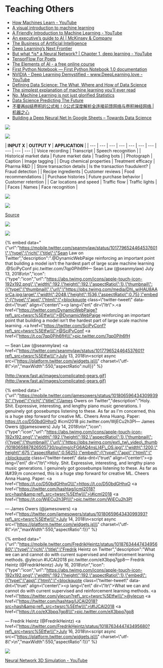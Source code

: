 # Teaching Others

* [How Machines Learn - YouTube](https://www.youtube.com/watch?v=R9OHn5ZF4Uo)
* [A visual introduction to machine learning](http://www.r2d3.us/visual-intro-to-machine-learning-part-1/)
* [A Friendly Introduction to Machine Learning - YouTube](https://www.youtube.com/watch?v=IpGxLWOIZy4)
* [An executive’s guide to AI \| McKinsey & Company](https://www.mckinsey.com/business-functions/mckinsey-analytics/our-insights/an-executives-guide-to-ai)
* [The Business of Artificial Intelligence](https://hbr.org/cover-story/2017/07/the-business-of-artificial-intelligence)
* [Deep Learning’s Next Frontier](https://hbr.org/webinar/2017/07/deep-learnings-next-frontier)
* [But what \*is\* a Neural Network? \| Chapter 1, deep learning - YouTube](https://www.youtube.com/watch?v=aircAruvnKk&list=PLZHQObOWTQDNU6R1_67000Dx_ZCJB-3pi)
* [TensorFlow For Poets](https://codelabs.developers.google.com/codelabs/tensorflow-for-poets/#0)
* [The Elements of AI - a free online course](https://www.elementsofai.com/)
* [First Python Notebook — First Python Notebook 1.0 documentation](http://www.firstpythonnotebook.org/)
* [NVIDIA - Deep Learning Demystified - www.DeepLearning.love - YouTube](https://www.youtube.com/watch?v=Hu6HH-_hRus)
* [Defining Data Science: The What, Where and How of Data Science](https://365datascience.com/defining-data-science/)
* [The simplest explanation of machine learning you’ll ever read](https://hackernoon.com/the-simplest-explanation-of-machine-learning-youll-ever-read-bebc0700047c)
* [No, Machine Learning is not just glorified Statistics](https://towardsdatascience.com/no-machine-learning-is-not-just-glorified-statistics-26d3952234e3)
* [Data Science Predicting The Future](https://www.kdnuggets.com/2018/06/data-science-predicting-future.html)
* [不要再纠结卷积的公式啦！0公式深度解析全连接前馈网络与卷积神经网络 \| 机器之心](https://www.jiqizhixin.com/articles/2018-07-09-15)
* [Building a Deep Neural Net In Google Sheets – Towards Data Science](https://towardsdatascience.com/building-a-deep-neural-net-in-google-sheets-49cdaf466da0)

![](.gitbook/assets/image%20%2847%29.png)

![](.gitbook/assets/image%20%2837%29.png)



| **INPUT X** | **OUTPUT Y** | **APPLICATION** |
| --- | --- | --- | --- | --- | --- | --- | --- | --- | --- |
| Voice recording | Transcript | Speech recognition |
| Historical market data | Future market data | Trading bots |
| Photograph | Caption | Image tagging |
| Drug chemical properties | Treatment efficacy | Pharma R&D |
| Store transaction details | Is the transaction fraudulent? | Fraud detection |
| Recipe ingredients | Customer reviews | Food recommendations |
| Purchase histories | Future purchase behavior | Customer retention |
| Car locations and speed | Traffic flow | Traffic lights |
| Faces | Names | Face recognition |



![](.gitbook/assets/image%20%2822%29.png)

![](.gitbook/assets/image%20%283%29.png)

[Source](https://cdn-images-1.medium.com/max/2000/1*bhFifratH9DjKqMBTeQG5A.gif)

![](.gitbook/assets/image%20%2831%29.png)

![](.gitbook/assets/image%20%2829%29.png)



{% embed data="{\"url\":\"https://mobile.twitter.com/seanmylaw/status/1017796524464537601\",\"type\":\"rich\",\"title\":\"Sean Law on Twitter\",\"description\":\".@DynamicWebPaige reinforcing an important point that building a model isn’t the hardest part of large scale machine learning .@SciPyConf pic.twitter.com/7qp0Pih6fH— Sean Law \(@seanmylaw\) July 13, 2018\\n\\n\",\"icon\":{\"type\":\"icon\",\"url\":\"https://abs.twimg.com/icons/apple-touch-icon-192x192.png\",\"width\":192,\"height\":192,\"aspectRatio\":1},\"thumbnail\":{\"type\":\"thumbnail\",\"url\":\"https://pbs.twimg.com/media/Dh\_wiHAU8AAsrCa.jpg:large\",\"width\":2048,\"height\":1536,\"aspectRatio\":0.75},\"embed\":{\"type\":\"app\",\"html\":\"<blockquote class=\\\"twitter-tweet\\\" data-dnt=\\\"true\\\" align=\\\"center\\\"><p lang=\\\"en\\\" dir=\\\"ltr\\\">.<a href=\\\"https://twitter.com/DynamicWebPaige?ref\_src=twsrc%5Etfw\\\">@DynamicWebPaige</a> reinforcing an important point that building a model isn’t the hardest part of large scale machine learning .<a href=\\\"https://twitter.com/SciPyConf?ref\_src=twsrc%5Etfw\\\">@SciPyConf</a> <a href=\\\"https://t.co/7qp0Pih6fH\\\">pic.twitter.com/7qp0Pih6fH</a></p>&mdash; Sean Law \(@seanmylaw\) <a href=\\\"https://twitter.com/seanmylaw/status/1017796524464537601?ref\_src=twsrc%5Etfw\\\">July 13, 2018</a></blockquote>\\n<script async src=\\\"https://platform.twitter.com/widgets.js\\\" charset=\\\"utf-8\\\"></script>\\n\",\"maxWidth\":550,\"aspectRatio\":null}}" %}

[http://www.fast.ai/images/complicated-gears.gif](http://www.fast.ai/images/complicated-gears.gif)

{% embed data="{\"url\":\"https://mobile.twitter.com/jamesowers/status/1018065964343099393\",\"type\":\"rich\",\"title\":\"James Owers on Twitter\",\"description\":\"Holy. Shit. Expressive, interesting, and lengthy piano music generations. I genuinely got goosebumps listening to these. As far as I\'m concerned, this is a huge step forward for creative ML. Cheers Anna Huang. Paper: https://t.co/D50bdGHhxO \#icml2018 pic.twitter.com/WjECu2h3Pl— James Owers \(@jamesowers\) July 14, 2018\\n\\n\",\"icon\":{\"type\":\"icon\",\"url\":\"https://abs.twimg.com/icons/apple-touch-icon-192x192.png\",\"width\":192,\"height\":192,\"aspectRatio\":1},\"thumbnail\":{\"type\":\"thumbnail\",\"url\":\"https://pbs.twimg.com/ext\_tw\_video\_thumb/1018065887826505730/pu/img/cFG6AQ4nsLI4F\_OS.jpg\",\"width\":1200,\"height\":675,\"aspectRatio\":0.5625},\"embed\":{\"type\":\"app\",\"html\":\"<blockquote class=\\\"twitter-tweet\\\" data-dnt=\\\"true\\\" align=\\\"center\\\"><p lang=\\\"en\\\" dir=\\\"ltr\\\">Holy. Shit. Expressive, interesting, and lengthy piano music generations. I genuinely got goosebumps listening to these. As far as I&\#39;m concerned, this is a huge step forward for creative ML. Cheers Anna Huang. Paper: <a href=\\\"https://t.co/D50bdGHhxO\\\">https://t.co/D50bdGHhxO</a> <a href=\\\"https://twitter.com/hashtag/icml2018?src=hash&amp;ref\_src=twsrc%5Etfw\\\">\#icml2018</a> <a href=\\\"https://t.co/WjECu2h3Pl\\\">pic.twitter.com/WjECu2h3Pl</a></p>&mdash; James Owers \(@jamesowers\) <a href=\\\"https://twitter.com/jamesowers/status/1018065964343099393?ref\_src=twsrc%5Etfw\\\">July 14, 2018</a></blockquote>\\n<script async src=\\\"https://platform.twitter.com/widgets.js\\\" charset=\\\"utf-8\\\"></script>\\n\",\"maxWidth\":550,\"aspectRatio\":1}}" %}

{% embed data="{\"url\":\"https://mobile.twitter.com/FredrikHeintz/status/1018763444743495680\",\"type\":\"rich\",\"title\":\"Fredrik Heintz on Twitter\",\"description\":\"What we can and cannot do with current supervised and reinforcement learning methods. @ylecun \#IJCAI2018 pic.twitter.com/eX3bpq7gp8— Fredrik Heintz \(@FredrikHeintz\) July 16, 2018\\n\\n\",\"icon\":{\"type\":\"icon\",\"url\":\"https://abs.twimg.com/icons/apple-touch-icon-192x192.png\",\"width\":192,\"height\":192,\"aspectRatio\":1},\"embed\":{\"type\":\"app\",\"html\":\"<blockquote class=\\\"twitter-tweet\\\" data-dnt=\\\"true\\\" align=\\\"center\\\"><p lang=\\\"en\\\" dir=\\\"ltr\\\">What we can and cannot do with current supervised and reinforcement learning methods. <a href=\\\"https://twitter.com/ylecun?ref\_src=twsrc%5Etfw\\\">@ylecun</a> <a href=\\\"https://twitter.com/hashtag/IJCAI2018?src=hash&amp;ref\_src=twsrc%5Etfw\\\">\#IJCAI2018</a> <a href=\\\"https://t.co/eX3bpq7gp8\\\">pic.twitter.com/eX3bpq7gp8</a></p>&mdash; Fredrik Heintz \(@FredrikHeintz\) <a href=\\\"https://twitter.com/FredrikHeintz/status/1018763444743495680?ref\_src=twsrc%5Etfw\\\">July 16, 2018</a></blockquote>\\n<script async src=\\\"https://platform.twitter.com/widgets.js\\\" charset=\\\"utf-8\\\"></script>\\n\",\"maxWidth\":550,\"aspectRatio\":1}}" %}

![](.gitbook/assets/image%20%2813%29.png)

[Neural Network 3D Simulation - YouTube](https://www.youtube.com/watch?v=3JQ3hYko51Y&app=desktop)


